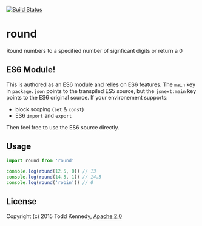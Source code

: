 [![Build Status](https://travis-ci.org/toddself/round.svg?branch=master)](https://travis-ci.org/toddself/round)

# round

Round numbers to a specified number of signficant digits or return a 0

## ES6 Module!
This is authored as an ES6 module and relies on ES6 features. The `main` key in `package.json` points to the transpiled ES5 source, but the `jsnext:main` key points to the ES6 original source. If your environement supports: 

* block scoping (`let` & `const`)
* ES6 `import` and `export`

Then feel free to use the ES6 source directly.

## Usage
```js
import round from 'round'

console.log(round(12.5, 0)) // 13
console.log(round(14.5, 1)) // 14.5
console.log(round('robin')) // 0
```

## License
Copyright (c) 2015 Todd Kennedy, [Apache 2.0](LICENSE)  
